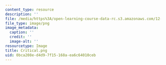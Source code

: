 ```yaml
---
content_type: resource
description: ''
file: /media/https%3A/open-learning-course-data-rc.s3.amazonaws.com/12-820-turbulence-in-the-ocean-and-atmosphere-spring-2007/0bca208ed4d97f15168aea6c64010ceb_Critical.png
file_type: image/png
image_metadata:
  caption: ''
  credit: ''
  image-alt: ''
resourcetype: Image
title: Critical.png
uid: 0bca208e-d4d9-7f15-168a-ea6c64010ceb
---
```

